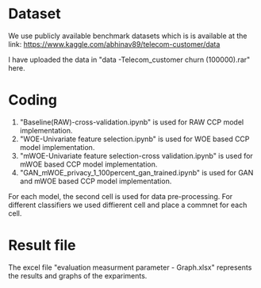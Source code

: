 # Dataset
We use publicly available benchmark datasets which is  is available at the link:
https://www.kaggle.com/abhinav89/telecom-customer/data

I have uploaded the data in "data -Telecom_customer churn (100000).rar" here.


# Coding
1. "Baseline(RAW)-cross-validation.ipynb" is used for RAW CCP model implementation.
2. "WOE-Univariate feature selection.ipynb" is used for WOE based CCP model implementation.
3. "mWOE-Univariate feature selection-cross validation.ipynb" is used for mWOE based CCP model implementation.
4. "GAN_mWOE_privacy_1_100percent_gan_trained.ipynb" is used for GAN and mWOE based CCP model implementation.

For each model, the second cell is used for data pre-processing. For different classifiers we used diffierent cell and place a commnet for each cell.

# Result file
The excel file "evaluation measurment parameter - Graph.xlsx" represents the results and graphs of the expariments.

 
 
